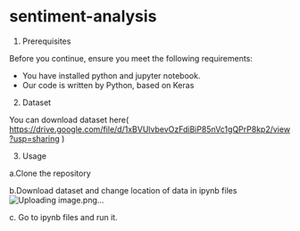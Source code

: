 # sentiment-analysis


1. Prerequisites

Before you continue, ensure you meet the following requirements:

* You have installed python and jupyter notebook.
* Our code is written by Python, based on Keras

2. Dataset

You can download dataset here( https://drive.google.com/file/d/1xBVUlvbevOzFdiBiP85nVc1gQPrP8kp2/view?usp=sharing )

3. Usage

a.Clone the repository

b.Download dataset and change location of data in ipynb files
![Uploading image.png…]()

c. Go to ipynb files and run it.

